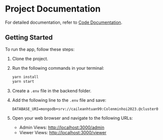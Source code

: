 # Project Documentation

For detailed documentation, refer to [Code Documentation](https://www.notion.so/Code-Documentation-b772a6deee0c4d7ea00fe45f9570f7a4?pvs=4).

## Getting Started

To run the app, follow these steps:

1. Clone the project.
2. Run the following commands in your terminal:

    ```bash
    yarn install
    yarn start
    ```

3. Create a `.env` file in the backend folder.
4. Add the following line to the `.env` file and save:

    ```env
    DATABASE_URI=mongodb+srv://caileanhtuan99:Colenminhoi2023.@cluster0.69hf6x2.mongodb.net/

    ```

5. Open your web browser and navigate to the following URLs:

   - Admin Views: [http://localhost:3000/admin](http://localhost:3000/admin)
   - Viewer Views: [http://localhost:3000/viewer](http://localhost:3000/viewer)

